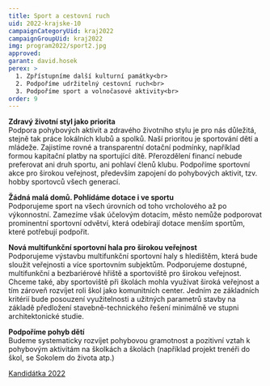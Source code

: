 ```yaml
---
title: Sport a cestovní ruch
uid: 2022-krajske-10
campaignCategoryUid: kraj2022
campaignGroupUid: kraj2022
img: program2022/sport2.jpg
approved:
garant: david.hosek
perex: >
  1. Zpřístupníme další kulturní památky<br>
  2. Podpoříme udržitelný cestovní ruch<br>
  3. Podpoříme sport a volnočasové aktivity<br>  
order: 9
---
```


**Zdravý životní styl jako priorita**	<br>
Podpora pohybových aktivit a zdravého životního stylu je pro nás důležitá, stejně tak práce lokálních klubů a spolků. Naší prioritou je sportování dětí a mládeže. Zajistíme rovné a transparentní dotační podmínky, například formou kapitační platby na sportující dítě. Přerozdělení financí nebude preferovat ani druh sportu, ani pohlaví členů klubu. Podpoříme sportovní akce pro širokou veřejnost, především zapojení do pohybových aktivit, tzv. hobby sportovců všech generací.
 
**Žádná malá domů. Pohlídáme dotace i ve sportu** <br>
Podporujeme sport na všech úrovních od toho vrcholového až po výkonnostní. Zamezíme však účelovým dotacím, město nemůže podporovat prominentní sportovní odvětví, která odebírají dotace menším sportům, které potřebují podpořit.
 
**Nová multifunkční sportovní hala pro širokou veřejnost** <br>
Podporujeme výstavbu multifunkční sportovní haly s hledištěm, která bude sloužit veřejnosti a více sportovním subjektům. Podporujeme dostupné, multifunkční a bezbariérové hřiště a sportoviště pro širokou veřejnost. Chceme také, aby sportoviště při školách mohla využívat široká veřejnost a tím zároveň rozvíjet roli škol jako komunitních center. Jedním ze základních kritérií bude posouzení využitelnosti a užitných parametrů stavby na základě předložení stavebně-technického řešení minimálně ve stupni architektonické studie.
 
**Podpoříme pohyb dětí** <br>
Budeme systematicky rozvíjet pohybovou gramotnost a pozitivní vztah k pohybovým aktivitám na školkách a školách (například projekt trenéři do škol, se Sokolem do života atp.)


[Kandidátka 2022](/volby-2022/)

